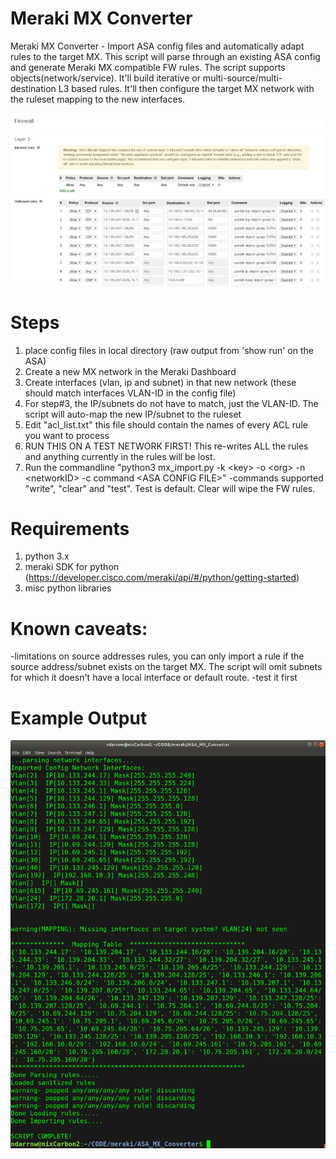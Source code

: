 # Meraki MX Converter
Meraki MX Converter - Import ASA config files and automatically adapt rules to the target MX. This script will parse through an existing ASA config and generate Meraki MX compatible FW rules. The script supports objects(network/service). It'll build iterative or multi-source/multi-destination L3 based rules. It'll then configure the target MX network with the ruleset mapping to the new interfaces.

![ASA RULES](images/ASA_MX_Rules.PNG)


# Steps
1. place config files in local directory (raw output from 'show run' on the ASA)
2. Create a new MX network in the Meraki Dashboard
3. Create interfaces (vlan, ip and subnet) in that new network (these should match interfaces VLAN-ID in the config file)
4. For step#3, the IP/subnets do not have to match, just the VLAN-ID. The script will auto-map the new IP/subnet to the ruleset
5. Edit "acl_list.txt" this file should contain the names of every ACL rule you want to process
6. RUN THIS ON A TEST NETWORK FIRST! This re-writes ALL the rules and anything currently in the rules will be lost.
5. Run the commandline "python3 mx_import.py -k \<key\> -o \<org\> -n \<networkID\> -c command \<ASA CONFIG FILE\>"
  -commands supported "write", "clear" and "test". Test is default. Clear will wipe the FW rules.

# Requirements
1. python 3.x
2. meraki SDK for python (https://developer.cisco.com/meraki/api/#/python/getting-started)
3. misc python libraries

# Known caveats:
-limitations on source addresses rules, you can only import a rule if the source address/subnet exists on the target MX. The script will omit subnets for which it doesn't have a local interface or default route.
-test it first

# Example Output
![output](images/output.png)
